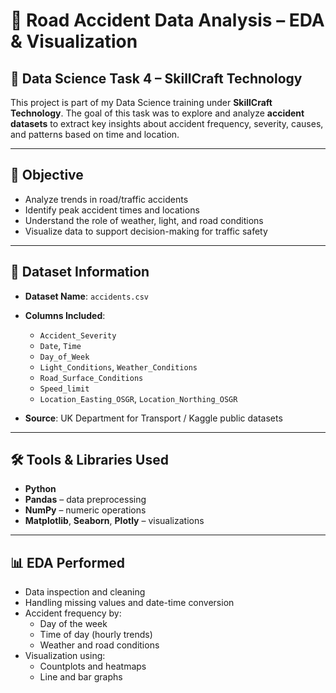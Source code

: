 # 🚧 Road Accident Data Analysis – EDA & Visualization

## 🧠 Data Science Task 4 – SkillCraft Technology

This project is part of my Data Science training under **SkillCraft Technology**. The goal of this task was to explore and analyze **accident datasets** to extract key insights about accident frequency, severity, causes, and patterns based on time and location.

---

## 🎯 Objective

- Analyze trends in road/traffic accidents
- Identify peak accident times and locations
- Understand the role of weather, light, and road conditions
- Visualize data to support decision-making for traffic safety

---

## 📂 Dataset Information

- **Dataset Name**: `accidents.csv`
- **Columns Included**:
  - `Accident_Severity`
  - `Date`, `Time`
  - `Day_of_Week`
  - `Light_Conditions`, `Weather_Conditions`
  - `Road_Surface_Conditions`
  - `Speed_limit`
  - `Location_Easting_OSGR`, `Location_Northing_OSGR`

- **Source**: UK Department for Transport / Kaggle public datasets

---

## 🛠️ Tools & Libraries Used

- **Python**
- **Pandas** – data preprocessing
- **NumPy** – numeric operations
- **Matplotlib**, **Seaborn**, **Plotly** – visualizations


---

## 📊 EDA Performed

- Data inspection and cleaning
- Handling missing values and date-time conversion
- Accident frequency by:
  - Day of the week
  - Time of day (hourly trends)
  - Weather and road conditions
- Visualization using:
  - Countplots and heatmaps
  - Line and bar graphs

